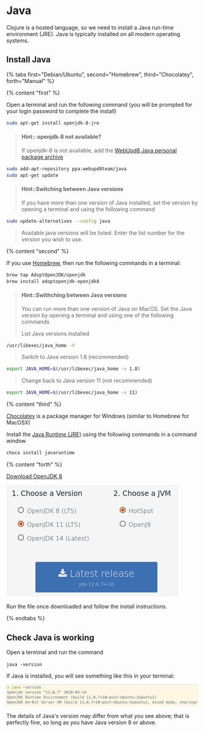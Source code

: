 # Java

Clojure is a hosted language, so we need to install a Java run-time environment (JRE).  Java is typically installed on all modern operating systems.


## Install Java

<!-- Operating System specific instructions -->
{% tabs first="Debian/Ubuntu", second="Homebrew", third="Chocolatey", forth="Manual" %}

<!-- Ubuntu install -->
{% content "first" %}

Open a terminal and run the following command (you will be prompted for your login password to complete the install)

```bash
sudo apt-get install openjdk-8-jre
```

> #### Hint:: openjdk-8 not available?
> If openjdk-8 is not available, add the [WebUpd8 Java personal package archive](https://launchpad.net/~webupd8team/+archive/ubuntu/java)
```bash
sudo add-apt-repository ppa:webupd8team/java
sudo apt-get update
```

> #### Hint::Switching between Java versions
> If you have more than one version of Java installed, set the version by opening a terminal and using the following command
>
```bash
sudo update-alternatives --config java
```
> Available java versions will be listed.  Enter the list number for the version you wish to use.


<!-- Homebrew (MacOSX) install -->
{% content "second" %}

If you use [Homebrew](https://brew.sh/), then run the following commands in a terminal:

```bash
brew tap AdoptOpenJDK/openjdk
brew install adoptopenjdk-openjdk8
```

> #### Hint::Swithching between Java versions
> You can run more than one version of Java on MacOS. Set the Java version by opening a terminal and using one of the following commands
>
> List Java versions installed
```bash
/usr/libexec/java_home -V
```
>
> Switch to Java version 1.8 (recommended)
```bash
export JAVA_HOME=$(/usr/libexec/java_home -v 1.8)
```
>
> Change back to Java version 11 (not recommended)
```bash
export JAVA_HOME=$(/usr/libexec/java_home -v 11)
```


<!-- Choclatey (Windows) install -->
{% content "third" %}

[Chocolatey](https://chocolatey.org/) is a package manager for Windows (similar to Homebrew for MacOSX)

Install the [Java Runtime (JRE)](https://chocolatey.org/packages/javaruntime) using the following commands in a command window

```bash
choco install javaruntime
```

<!-- Manual Install -->
{% content "forth" %}

[Download OpenJDK 8](https://adoptopenjdk.net/)

[![Adopt OpenJDK webpage](/images/adoptopenjdk-install.png)](https://adoptopenjdk.net/)

Run the file once downloaded and follow the install instructions.


{% endtabs %}
<!-- End of Operating System specific instructions -->



## Check Java is working

Open a terminal and run the command

`java -version`

If Java is installed, you will see something like this in your terminal:

![Java version](/images/development-environment-java-check.png)

The details of Java's version may differ from what you see above; that is perfectly fine, so long as you have Java version 8 or above.
